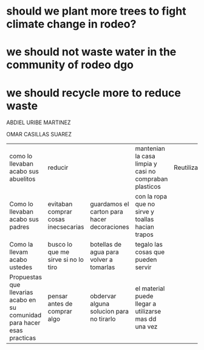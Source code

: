 <DOCTYPE html>
<html>

<head>
     <title>tabla de cultura digital </title>
</head>
<body>
<table>
<tr>
<td>como lo llevaban acabo sus abuelitos</td> 
<td>reducir<td>
                                        <td>mantenian la casa limpia y casi no compraban plasticos</td> <td>Reutilizar</td>
                                         <td>reutilizaban botellas para guardar el agua</td> 
<td>Reciclar</td> 
<td>guardaban las botellas para usar despue</td>
<tr>


<td>Como lo llevaban acabo sus padres</td><td>evitaban comprar cosas inecsecarias</td> 
<td>guardamos el carton para hacer decoraciones</td>  

<td>con la ropa que no sirve y toallas hacian trapos</td>

<tr>

<td>Como la llevam acabo ustedes</td> <td>busco lo que me sirve si no lo tiro</td> <td>botellas de agua para volver a tomarlas</td> <td>tegalo las cosas que pueden servir</td>

<tr>

<td>Propuestas que llevarias acabo en su comunidad para hacer esas practicas</td> <td>pensar antes de comprar algo</td> <td> obdervar alguna solucion para no tirarlo</td> <td>el material puede llegar a utilizarse mas dd una vez

</tr>







<h1>should we plant more trees to fight climate change in rodeo?</h1>
<h1> we should not waste water in the community of rodeo dgo</h1>
<h1> we should recycle more to reduce waste</h1>


<p> ABDIEL URIBE MARTINEZ</p>
<p>OMAR CASILLAS SUAREZ </p>